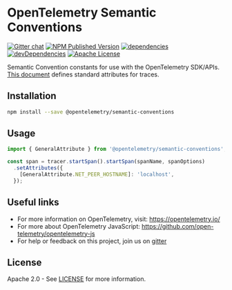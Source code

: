 # OpenTelemetry Semantic Conventions

[![Gitter chat][gitter-image]][gitter-url]
[![NPM Published Version][npm-img]][npm-url]
[![dependencies][dependencies-image]][dependencies-url]
[![devDependencies][devDependencies-image]][devDependencies-url]
[![Apache License][license-image]][license-image]

Semantic Convention constants for use with the OpenTelemetry SDK/APIs. [This document][trace-semantic_conventions] defines standard attributes for traces.

## Installation

```bash
npm install --save @opentelemetry/semantic-conventions
```

## Usage

```ts
import { GeneralAttribute } from '@opentelemetry/semantic-conventions';

const span = tracer.startSpan().startSpan(spanName, spanOptions)
  .setAttributes({
    [GeneralAttribute.NET_PEER_HOSTNAME]: 'localhost',
  });
```

## Useful links

- For more information on OpenTelemetry, visit: <https://opentelemetry.io/>
- For more about OpenTelemetry JavaScript: <https://github.com/open-telemetry/opentelemetry-js>
- For help or feedback on this project, join us on [gitter][gitter-url]

## License

Apache 2.0 - See [LICENSE][license-url] for more information.

[gitter-image]: https://badges.gitter.im/open-telemetry/opentelemetry-js.svg
[gitter-url]: https://gitter.im/open-telemetry/opentelemetry-node?utm_source=badge&utm_medium=badge&utm_campaign=pr-badge&utm_content=badge
[license-url]: https://github.com/open-telemetry/opentelemetry-js/blob/master/LICENSE
[license-image]: https://img.shields.io/badge/license-Apache_2.0-green.svg?style=flat
[dependencies-image]: https://david-dm.org/open-telemetry/opentelemetry-js/status.svg?path=packages/opentelemetry-semantic-conventions
[dependencies-url]: https://david-dm.org/open-telemetry/opentelemetry-js?path=packages%2Fopentelemetry-semantic-conventions
[devDependencies-image]: https://david-dm.org/open-telemetry/opentelemetry-js/dev-status.svg?path=packages/opentelemetry-semantic-conventions
[devDependencies-url]: https://david-dm.org/open-telemetry/opentelemetry-js?path=packages%2Fopentelemetry-semantic-conventions&type=dev
[npm-url]: https://www.npmjs.com/package/@opentelemetry/semantic-conventions
[npm-img]: https://badge.fury.io/js/%40opentelemetry%semantic-conventions.svg

[trace-semantic_conventions]: https://github.com/open-telemetry/opentelemetry-specification/tree/master/specification/trace/semantic_conventions
